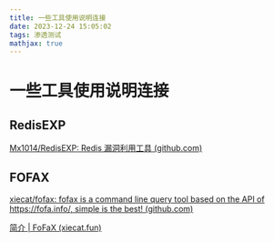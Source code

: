 ```yaml
---
title: 一些工具使用说明连接
date: 2023-12-24 15:05:02
tags: 渗透测试
mathjax: true
---
```


# 一些工具使用说明连接

## RedisEXP

[Mx1014/RedisEXP: Redis 漏洞利用工具 (github.com)](https://github.com/Mx1014/RedisEXP)

## FOFAX

[xiecat/fofax: fofax is a command line query tool based on the API of https://fofa.info/, simple is the best! (github.com)](https://github.com/xiecat/fofax)

[简介 | FoFaX (xiecat.fun)](https://fofax.xiecat.fun/guide/)
